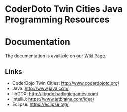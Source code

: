 # CoderDoto Twin Cities Java Programming Resources

# Documentation

The documentation is available on our [Wiki Page](../../wiki).

## Links
* CoderDojo Twin Cities: http://www.coderdojotc.org/
* Java: http://www.java.com/
* libGDX: http://libgdx.badlogicgames.com/
* IntelliJ: https://www.jetbrains.com/idea/
* Eclipse: https://eclipse.org/

